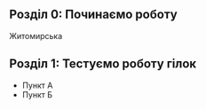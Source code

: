 ## Розділ 0: Починаємо роботу 
Житомирська
## Розділ 1: Тестуємо роботу гілок
*   Пункт А
*   Пункт Б
